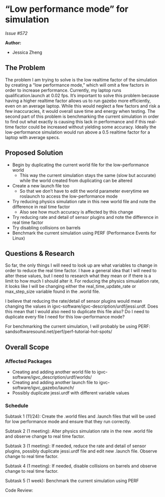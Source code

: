 # “Low performance mode” for simulation

*Issue #572*

**Author:**
- Jessica Zheng

## The Problem

The problem I am trying to solve is the low realtime factor of the simulation by creating a “low performance mode,” which will omit a few factors in order to increase performance. Currently, my laptop runs qualification.launch at 0.02 fps. It’s important to solve this problem because having a higher realtime factor allows us to run gazebo more efficiently, even on an average laptop. While this would neglect a few factors and risk a few inaccuracies, it would overall save time and energy when testing. The second part of this problem is benchmarking the current simulation in order to find out what exactly is causing this lack in performance and if this real-time factor could be increased without yielding some accuracy. Ideally the low-performance simulation would run above a 0.5 realtime factor for a laptop with average specs.

## Proposed Solution

- Begin by duplicating the current world file for the low-performance world
    - This way the current simulation stays the same (slow but accurate) while the world created from duplicating can be altered
- Create a new launch file too 
    - So that we don’t have to edit the world parameter everytime we roslaunch to access the low-performance mode
- Try reducing physics simulation rate in this new world file and note the difference in real time factor
    - Also see how much accuracy is affected by this change
- Try reducing rate and detail of sensor plugins and note the difference in real time factor
- Try disabling collisions on barrels
- Benchmark the current simulation using PERF (Performance Events for Linux)

## Questions & Research
So far, the only things I will need to look up are what variables to change in order to reduce the real time factor. I have a general idea that I will need to alter these values, but I need to research what they mean or if there is a limit to how much I should alter it. 
For reducing the physics simualation rate, it looks like I will be changing either the real_time_update_rate or max_step_size variable found in the .world file.

I believe that reducing the rate/detail of sensor plugins would mean changing the values in igvc-software/igvc-description/urdf/jessi.urdf. Does this mean that I would also need to duplicate this file also? Do I need to duplicate every file I need for this low-performance mode?

For benchmarking the current simulation, I will probably be using PERF: 
sandsoftwaresound.net/perf/perf-tutorial-hot-spots/ 

## Overall Scope

### Affected Packages

- Creating and adding another world file to igvc-software/igvc_description/urdf/worlds/
- Creating and adding another launch file to igvc-software/igvc_gazebo/launch/
- Possibly duplicate jessi.urdf with different variable values

### Schedule

Subtask 1 (11/24): Create the .world files and .launch files that will be used for low performance mode and ensure that they run correctly.

Subtask 2 (1 meeting): Alter physics simulation rate in the new .world file and observe change to real time factor.

Subtask 3 (1 meeting): If needed, reduce the rate and detail of sensor plugins, possibly duplicate jessi.urdf file and edit new .launch file. Observe change to real time factor.

Subtask 4 (1 meeting): If needed, disable collisions on barrels and observe change to real time factor.

Subtask 5 (1 week): Benchmark the current simulation using PERF

Code Review: 
